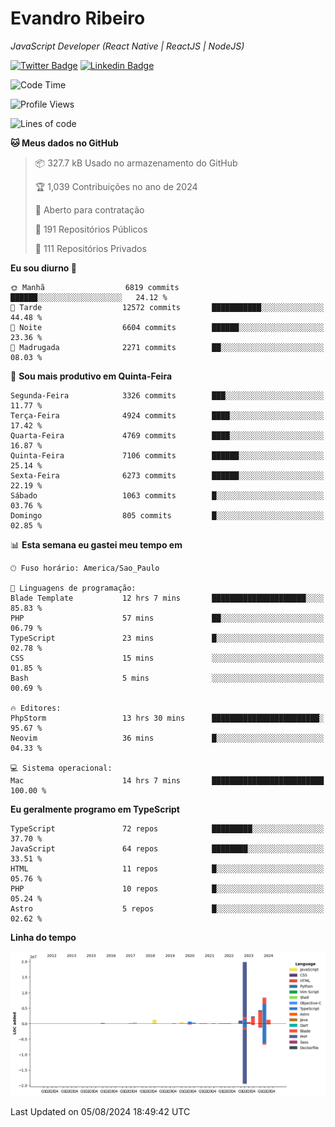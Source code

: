# Evandro **Ribeiro**

*JavaScript Developer (React Native | ReactJS | NodeJS)*

[![Twitter Badge](https://img.shields.io/badge/-@ribeiroevandro-201B2D?style=flat-square&labelColor=201B2D&logo=twitter&logoColor=white&link=https://twitter.com/ribeiroevandro)](https://twitter.com/ribeiroevandro) 
[![Linkedin Badge](https://img.shields.io/badge/-Evandro%20Ribeiro-201B2D?style=flat-square&logo=Linkedin&logoColor=white&link=https://www.linkedin.com/in/ribeiroevandro)](https://www.linkedin.com/in/ribeiroevandro) 


<!--START_SECTION:waka-->
![Code Time](http://img.shields.io/badge/Code%20Time-4%2C041%20hrs%2016%20mins-blue)

![Profile Views](http://img.shields.io/badge/Visualizac%C3%B5es%20do%20perfil-0-blue)

![Lines of code](https://img.shields.io/badge/Desde%20o%20Hello%20World%20eu%20escrevi-40.7%20million%20linhas%20de%20c%C3%B3digo-blue)

**🐱 Meus dados no GitHub** 

> 📦 327.7 kB Usado no armazenamento do GitHub 
 > 
> 🏆 1,039 Contribuições no ano de 2024
 > 
> 💼 Aberto para contratação
 > 
> 📜 191 Repositórios Públicos 
 > 
> 🔑 111 Repositórios Privados 
 > 
**Eu sou diurno 🐤** 

```text
🌞 Manhã                  6819 commits        ██████░░░░░░░░░░░░░░░░░░░   24.12 % 
🌆 Tarde                  12572 commits       ███████████░░░░░░░░░░░░░░   44.48 % 
🌃 Noite                  6604 commits        ██████░░░░░░░░░░░░░░░░░░░   23.36 % 
🌙 Madrugada              2271 commits        ██░░░░░░░░░░░░░░░░░░░░░░░   08.03 % 
```
📅 **Sou mais produtivo em Quinta-Feira** 

```text
Segunda-Feira            3326 commits        ███░░░░░░░░░░░░░░░░░░░░░░   11.77 % 
Terça-Feira              4924 commits        ████░░░░░░░░░░░░░░░░░░░░░   17.42 % 
Quarta-Feira             4769 commits        ████░░░░░░░░░░░░░░░░░░░░░   16.87 % 
Quinta-Feira             7106 commits        ██████░░░░░░░░░░░░░░░░░░░   25.14 % 
Sexta-Feira              6273 commits        ██████░░░░░░░░░░░░░░░░░░░   22.19 % 
Sábado                   1063 commits        █░░░░░░░░░░░░░░░░░░░░░░░░   03.76 % 
Domingo                  805 commits         █░░░░░░░░░░░░░░░░░░░░░░░░   02.85 % 
```


📊 **Esta semana eu gastei meu tempo em** 

```text
🕑︎ Fuso horário: America/Sao_Paulo

💬 Linguagens de programação: 
Blade Template           12 hrs 7 mins       █████████████████████░░░░   85.83 % 
PHP                      57 mins             ██░░░░░░░░░░░░░░░░░░░░░░░   06.79 % 
TypeScript               23 mins             █░░░░░░░░░░░░░░░░░░░░░░░░   02.78 % 
CSS                      15 mins             ░░░░░░░░░░░░░░░░░░░░░░░░░   01.85 % 
Bash                     5 mins              ░░░░░░░░░░░░░░░░░░░░░░░░░   00.69 % 

🔥 Editores: 
PhpStorm                 13 hrs 30 mins      ████████████████████████░   95.67 % 
Neovim                   36 mins             █░░░░░░░░░░░░░░░░░░░░░░░░   04.33 % 

💻 Sistema operacional: 
Mac                      14 hrs 7 mins       █████████████████████████   100.00 % 
```

**Eu geralmente programo em TypeScript** 

```text
TypeScript               72 repos            █████████░░░░░░░░░░░░░░░░   37.70 % 
JavaScript               64 repos            ████████░░░░░░░░░░░░░░░░░   33.51 % 
HTML                     11 repos            █░░░░░░░░░░░░░░░░░░░░░░░░   05.76 % 
PHP                      10 repos            █░░░░░░░░░░░░░░░░░░░░░░░░   05.24 % 
Astro                    5 repos             █░░░░░░░░░░░░░░░░░░░░░░░░   02.62 % 
```



**Linha do tempo**

![Lines of Code chart](https://raw.githubusercontent.com/ribeiroevandro/ribeiroevandro/main/assets/bar_graph.png)


 Last Updated on 05/08/2024 18:49:42 UTC
<!--END_SECTION:waka-->
